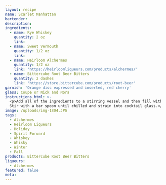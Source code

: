 ```yaml
---
layout: recipe
name: Scarlet Manhattan
bartender:
description:
ingredients:
  - name: Rye Whiskey
    quantity: 2 oz
    link:
  - name: Sweet Vermouth
    quantity: 1/2 oz
    link:
  - name: Heirloom Alchermes
    quantity: 1/2 oz
    link: 'https://heirloomliqueurs.com/products/alchermes/'
  - name: Bittercube Root Beer Bitters
    quantity: 2 dashes
    link: 'https://store.bittercube.com/products/root-beer'
garnish: 'Orange disc expressed and inserted, red cherry'
glass: Coupe or Nick and Nora
instructions_html: >-
  <p>Add all of the ingredients to a stirring vessel and then fill with ice.
  Stir with a bar spoon until chilled and strain into cocktail glass.</p>
image: /uploads/img-1804.JPG
tags:
  - Alchermes
  - Heirloom Liqueurs
  - Holiday
  - Spirit Forward
  - Whiskey
  - Whisky
  - Winter
  - Fall
products: Bittercube Root Beer Bitters
liqueurs:
  - Alchermes
featured: false
meta:
---
```


